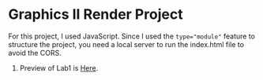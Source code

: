 # Graphics II Render Project
For this project, I used JavaScript. Since I used the `type="module"` feature to structure the project, you need a local server to run the index.html file to avoid the CORS.
1. Preview of Lab1 is [Here](https://gxwar.github.io/Graphics-II/Lab1/index).

